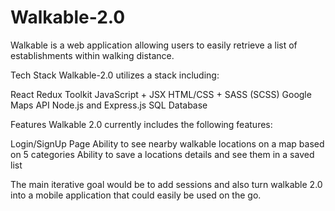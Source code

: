 # Walkable-2.0
Walkable is a web application allowing users to easily retrieve a list of establishments within walking distance.


Tech Stack
Walkable-2.0 utilizes a stack including:

React
Redux Toolkit
JavaScript + JSX
HTML/CSS + SASS (SCSS)
Google Maps API
Node.js and Express.js
SQL Database


Features
Walkable 2.0 currently includes the following features:

Login/SignUp Page
Ability to see nearby walkable locations on a map based on 5 categories
Ability to save a locations details and see them in a saved list

The main iterative goal would be to add sessions and also turn walkable 2.0 into a mobile application that could easily be used on the go.
